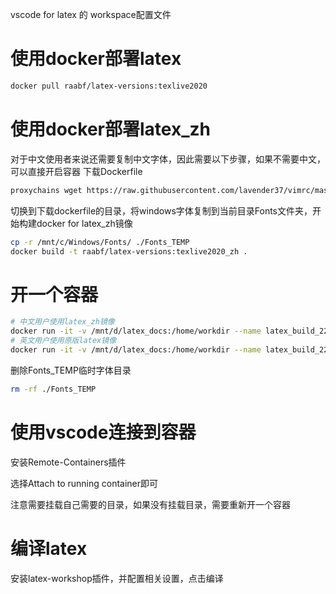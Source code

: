 vscode for latex 的 workspace配置文件

# 使用docker部署latex
```bash
docker pull raabf/latex-versions:texlive2020
```

# 使用docker部署latex_zh
对于中文使用者来说还需要复制中文字体，因此需要以下步骤，如果不需要中文，可以直接开启容器
下载Dockerfile
```bash
proxychains wget https://raw.githubusercontent.com/lavender37/vimrc/master/vscode_latex/Dockerfile
```

切换到下载dockerfile的目录，将windows字体复制到当前目录Fonts文件夹，开始构建docker for latex_zh镜像
```bash
cp -r /mnt/c/Windows/Fonts/ ./Fonts_TEMP
docker build -t raabf/latex-versions:texlive2020_zh .
```

# 开一个容器
```bash
# 中文用户使用latex_zh镜像
docker run -it -v /mnt/d/latex_docs:/home/workdir --name latex_build_22 raabf/latex-versions:texlive2020_zh /bin/bash
# 英文用户使用原版latex镜像
docker run -it -v /mnt/d/latex_docs:/home/workdir --name latex_build_22 raabf/latex-versions:texlive2020 /bin/bash
```

删除Fonts_TEMP临时字体目录
```bash
rm -rf ./Fonts_TEMP
```

# 使用vscode连接到容器
安装Remote-Containers插件

选择Attach to running container即可

注意需要挂载自己需要的目录，如果没有挂载目录，需要重新开一个容器

# 编译latex
安装latex-workshop插件，并配置相关设置，点击编译
